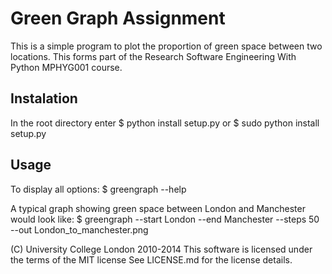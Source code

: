 Green Graph Assignment
======================

This is a simple program to plot the proportion of green space between two locations.
This forms part of the Research Software Engineering With Python MPHYG001 course.

Instalation
-----------

In the root directory enter
$ python install setup.py
or 
$ sudo python install setup.py

Usage
-----

To display all options:
$ greengraph --help

A typical graph showing green space between London and Manchester would look like:
$ greengraph --start London --end Manchester --steps 50 --out London_to_manchester.png

(C) University College London 2010-2014
This software is licensed under the terms of the MIT license
See LICENSE.md for the license details.
